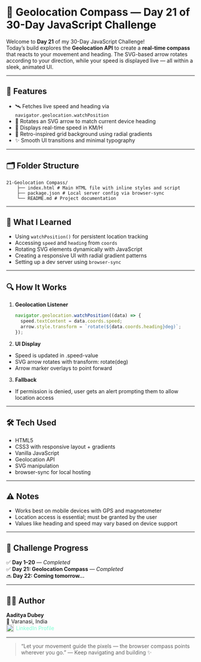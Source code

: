 # 🧭 Geolocation Compass — Day 21 of 30-Day JavaScript Challenge

Welcome to **Day 21** of my 30-Day JavaScript Challenge!  
Today’s build explores the **Geolocation API** to create a **real-time compass** that reacts to your movement and heading. The SVG-based arrow rotates according to your direction, while your speed is displayed live — all within a sleek, animated UI.

---

## 🌟 Features

- 🛰️ Fetches live speed and heading via `navigator.geolocation.watchPosition`
- 🧭 Rotates an SVG arrow to match current device heading
- 💨 Displays real-time speed in KM/H
- 🎨 Retro-inspired grid background using radial gradients
- ✨ Smooth UI transitions and minimal typography

---

## 🗂️ Folder Structure

```
21-Geolocation Compass/ 
    ├── index.html # Main HTML file with inline styles and script 
    ├── package.json # Local server config via browser-sync 
    └── README.md # Project documentation
```

---

## 🧠 What I Learned

- Using `watchPosition()` for persistent location tracking
- Accessing `speed` and `heading` from `coords`
- Rotating SVG elements dynamically with JavaScript
- Creating a responsive UI with radial gradient patterns
- Setting up a dev server using `browser-sync`

---

## 🔍 How It Works

1. **Geolocation Listener**

   ```js
   navigator.geolocation.watchPosition((data) => {
     speed.textContent = data.coords.speed;
     arrow.style.transform = `rotate(${data.coords.heading}deg)`;
   });
    ```

2. **UI Display**

- Speed is updated in .speed-value
- SVG arrow rotates with transform: rotate(deg)
- Arrow marker overlays to point forward

3. **Fallback**

- If permission is denied, user gets an alert prompting them to allow location access

---

## 🛠️ Tech Used    

- HTML5
- CSS3 with responsive layout + gradients
- Vanilla JavaScript
- Geolocation API
- SVG manipulation
- browser-sync for local hosting

---

## ⚠️ Notes

- Works best on mobile devices with GPS and magnetometer
- Location access is essential; must be granted by the user
- Values like heading and speed may vary based on device support

---

## 📅 Challenge Progress

✅ **Day 1–20** — _Completed_   
✅ **Day 21: Geolocation Compass** — _Completed_     
🔜 **Day 22: Coming tomorrow…**

---

## 👨‍💻 Author

**Aaditya Dubey**  
📍 Varanasi, India  
<a href="https://linkedin.com/in/aadityadubey" target="_blank" style="display: inline-flex; align-items: center; gap: 6px; text-decoration: none; color: inherit; color: aquamarine;">
  <img src="https://img.icons8.com/?size=100&id=13930&format=png&color=000000" alt="LinkedIn Icon" style="width: 20px; height: 20px;" />
  LinkedIn Profile
</a>

---  

> “Let your movement guide the pixels — the browser compass points wherever you go.” 
>       — Keep navigating and building ✨
